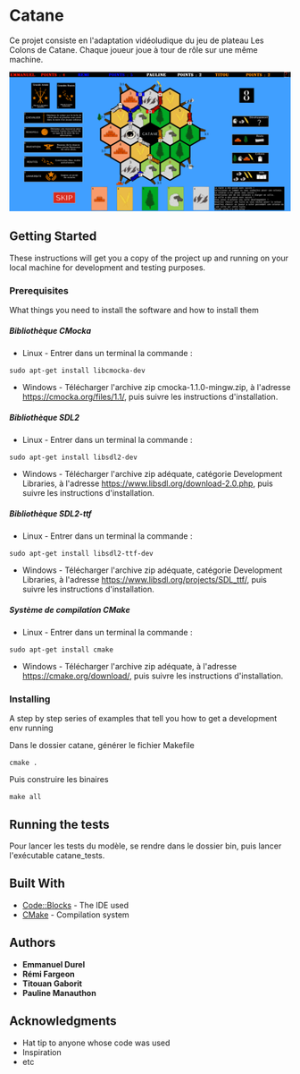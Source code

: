 # Catane

Ce projet consiste en l'adaptation vidéoludique du jeu de plateau Les Colons de Catane. Chaque joueur joue à tour de rôle sur une même machine.

![screenshot](documents/screenshot.png)

## Getting Started

These instructions will get you a copy of the project up and running on your local machine for development and testing purposes.

### Prerequisites

What things you need to install the software and how to install them

##### Bibliothèque CMocka

* Linux - Entrer dans un terminal la commande : 
```
sudo apt-get install libcmocka-dev
```

* Windows - Télécharger l'archive zip cmocka-1.1.0-mingw.zip, à l'adresse https://cmocka.org/files/1.1/, puis suivre les instructions d'installation.

##### Bibliothèque SDL2

* Linux - Entrer dans un terminal la commande : 
```
sudo apt-get install libsdl2-dev
```

* Windows - Télécharger l'archive zip adéquate, catégorie Development Libraries, à l'adresse https://www.libsdl.org/download-2.0.php, puis suivre les instructions d'installation.

##### Bibliothèque SDL2-ttf

* Linux - Entrer dans un terminal la commande : 
```
sudo apt-get install libsdl2-ttf-dev
```

* Windows - Télécharger l'archive zip adéquate, catégorie Development Libraries, à l'adresse https://www.libsdl.org/projects/SDL_ttf/, puis suivre les instructions d'installation.

##### Système de compilation CMake

* Linux - Entrer dans un terminal la commande : 
```
sudo apt-get install cmake
```

* Windows - Télécharger l'archive zip adéquate, à l'adresse https://cmake.org/download/, puis suivre les instructions d'installation.

### Installing

A step by step series of examples that tell you how to get a development env running

Dans le dossier catane, générer le fichier Makefile 

```
cmake .
```

Puis construire les binaires

```
make all
```

## Running the tests

Pour lancer les tests du modèle, se rendre dans le dossier bin, puis lancer l'exécutable catane_tests.

## Built With

* [Code::Blocks](http://www.codeblocks.org/) - The IDE used
* [CMake](https://cmake.org/) - Compilation system

## Authors

* **Emmanuel Durel** 
* **Rémi Fargeon**
* **Titouan Gaborit**
* **Pauline Manauthon**

## Acknowledgments

* Hat tip to anyone whose code was used
* Inspiration
* etc